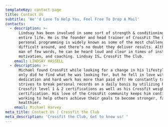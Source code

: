 ```yaml
---
templateKey: contact-page
title: Contact Us
subtitle: 'We''d Love To Help You, Feel Free To Drop A Mail'
contacts:
  - description: >-
      Lindsay has been involved in some sort of strength & conditioning his
      entire life. He is the founder and head trainer of CrossFit The Club. His
      personal programming is widely known as some of the most challenging and
      difficult around, and there’s no doubt they deliver results. Although a
      man of few words, he can be heard loud and clear in times of instruction,
      motivation, and coaching. Lindsay IS… CrossFit The Club.
    email: LINDSAY HASSELL
  - description: >-
      Michael found CrossFit while looking for a change in his lifestyle. Not
      only did he find what he was looking for, but he fell in love with it. His
      dedication and hard work has more than paid off! He constantly trains and
      strives to break personal records on a daily basis by utilizing his
      Crossfit level 1 & 2 certifications as well as his Crossfit weightlifting
      certification. His love of the CrossFit community keeps him continually
      working to help others achieve their goals to become stronger, faster, and
      healthier.
    email: Michael Harvey
meta_title: Contact Us | Crossfit the Club
meta_description: 'Crossfit the Club, Get to know us! '
---
```


